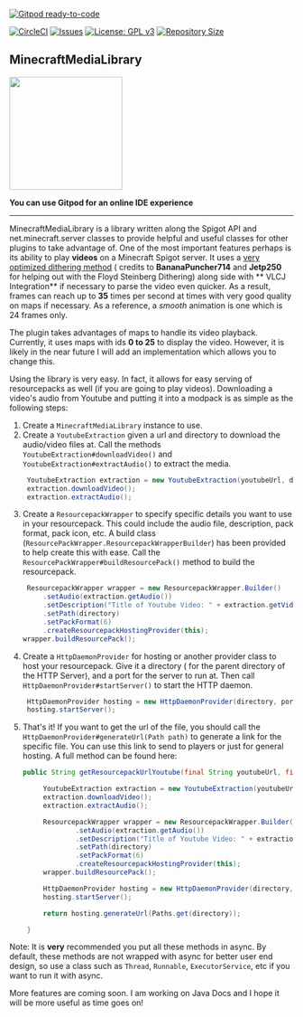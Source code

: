 [![Gitpod ready-to-code](https://img.shields.io/badge/Gitpod-ready--to--code-blue?logo=gitpod)](https://gitpod.io/#https://github.com/PulseBeat02/MinecraftMediaLibrary)

[![CircleCI](https://img.shields.io/circleci/build/github/PulseBeat02/MinecraftMediaLibrary?style=for-the-badge)](https://app.circleci.com/pipelines/github/PulseBeat02/MinecraftMediaLibrary)
[![Issues](https://img.shields.io/github/issues/PulseBeat02/MinecraftMediaLibrary?style=for-the-badge)](https://github.com/PulseBeat02/MinecraftMediaLibrary/issues)
[![License: GPL v3](https://img.shields.io/badge/License-GPLv3-blue.svg?style=for-the-badge)](https://www.gnu.org/licenses/gpl-3.0)
[![Repository Size](https://img.shields.io/github/languages/code-size/PulseBeat02/MinecraftMediaLibrary?style=for-the-badge)](https://github.com/PulseBeat02/MinecraftMediaLibrary)

## MinecraftMediaLibrary

[<img src="https://iconape.com/wp-content/png_logo_vector/gitpod-ddd.png" width="200">](https://gitpod.io/#https://github.com/PulseBeat02/MinecraftMediaLibrary)

**You can use Gitpod for an online IDE experience**

---

MinecraftMediaLibrary is a library written along the Spigot API and net.minecraft.server classes to provide helpful and
useful classes for other plugins to take advantage of. One of the most important features perhaps is its ability to
play **videos** on a Minecraft Spigot server. It uses
a [very optimized dithering method](https://github.com/PulseBeat02/MinecraftMediaLibrary/blob/master/src/main/java/com/github/pulsebeat02/video/JetpImageDither.java) (
credits to **BananaPuncher714** and **Jetp250** for helping out with the Floyd Steinberg Dithering) along side with **
VLCJ Integration** if necessary to parse the video even quicker. As a result, frames can reach up to **35** times per
second at times with very good quality on maps if necessary. As a reference, a *smooth* animation is one which is 24
frames only.

The plugin takes advantages of maps to handle its video playback. Currently, it uses maps with ids **0 to 25** to
display the video. However, it is likely in the near future I will add an implementation which allows you to change
this.

Using the library is very easy. In fact, it allows for easy serving of resourcepacks as well (if you are going to play
videos). Downloading a video's audio from Youtube and putting it into a modpack is as simple as the following steps:

1) Create a `MinecraftMediaLibrary` instance to use.
2) Create a `YoutubeExtraction` given a url and directory to download the audio/video files at. Call the
   methods `YoutubeExtraction#downloadVideo()` and `YoutubeExtraction#extractAudio()` to extract the media.
   ```java
    YoutubeExtraction extraction = new YoutubeExtraction(youtubeUrl, directory);
    extraction.downloadVideo();
    extraction.extractAudio();
   ```
3) Create a `ResourcepackWrapper` to specify specific details you want to use in your resourcepack. This could include
   the audio file, description, pack format, pack icon, etc. A build
   class (`ResourcePackWrapper.ResourcepackWrapperBuilder`) has been provided to help create this with ease. Call
   the `ResourcePackWrapper#buildResourcePack()` method to build the resourcepack.
   ```java
    ResourcepackWrapper wrapper = new ResourcepackWrapper.Builder()
        .setAudio(extraction.getAudio())
        .setDescription("Title of Youtube Video: " + extraction.getVideoTitle())
        .setPath(directory)
        .setPackFormat(6)
        .createResourcepackHostingProvider(this);
   wrapper.buildResourcePack();
   ```
4) Create a `HttpDaemonProvider` for hosting or another provider class to host your resourcepack. Give it a directory (
   for the parent directory of the HTTP Server), and a port for the server to run at. Then
   call `HttpDaemonProvider#startServer()` to start the HTTP daemon.
   ```java
    HttpDaemonProvider hosting = new HttpDaemonProvider(directory, port);
    hosting.startServer();
   ```
5) That's it! If you want to get the url of the file, you should call the
   `HttpDaemonProvider#generateUrl(Path path)` to generate a link for the specific file. You can use this link to send
   to players or just for general hosting. A full method can be found here:
   ```java
   public String getResourcepackUrlYoutube(final String youtubeUrl, final String directory, final int port) {

        YoutubeExtraction extraction = new YoutubeExtraction(youtubeUrl, directory);
        extraction.downloadVideo();
        extraction.extractAudio();

        ResourcepackWrapper wrapper = new ResourcepackWrapper.Builder()
                .setAudio(extraction.getAudio())
                .setDescription("Title of Youtube Video: " + extraction.getVideoTitle())
                .setPath(directory)
                .setPackFormat(6)
                .createResourcepackHostingProvider(this);
        wrapper.buildResourcePack();

        HttpDaemonProvider hosting = new HttpDaemonProvider(directory, port);
        hosting.startServer();

        return hosting.generateUrl(Paths.get(directory));

    }
   ```

Note: It is **very** recommended you put all these methods in async. By default, these methods are not wrapped with
async for better user end design, so use a class such as `Thread`, `Runnable`,
`ExecutorService`, etc if you want to run it with async.

More features are coming soon. I am working on Java Docs and I hope it will be more useful as time goes on!
